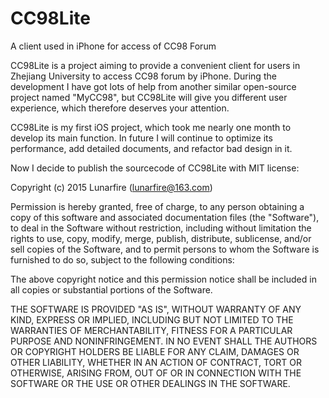 # CC98Lite
A client used in iPhone for access of CC98 Forum

CC98Lite is a project aiming to provide a convenient client for users in Zhejiang
University to access CC98 forum by iPhone. During the development I have got lots 
of help from another similar open-source project named "MyCC98", but CC98Lite will
give you different user experience, which therefore deserves your attention. 

CC98Lite is my first iOS project, which took me nearly one month to develop its 
main function. In future I will continue to optimize its performance, add detailed 
documents, and refactor bad design in it. 

Now I decide to publish the sourcecode of CC98Lite with MIT license:

Copyright (c) 2015 Lunarfire (lunarfire@163.com)

Permission is hereby granted, free of charge, to any person obtaining a copy
of this software and associated documentation files (the "Software"), to deal
in the Software without restriction, including without limitation the rights
to use, copy, modify, merge, publish, distribute, sublicense, and/or sell
copies of the Software, and to permit persons to whom the Software is
furnished to do so, subject to the following conditions:

The above copyright notice and this permission notice shall be included in
all copies or substantial portions of the Software.

THE SOFTWARE IS PROVIDED "AS IS", WITHOUT WARRANTY OF ANY KIND, EXPRESS OR
IMPLIED, INCLUDING BUT NOT LIMITED TO THE WARRANTIES OF MERCHANTABILITY,
FITNESS FOR A PARTICULAR PURPOSE AND NONINFRINGEMENT. IN NO EVENT SHALL THE
AUTHORS OR COPYRIGHT HOLDERS BE LIABLE FOR ANY CLAIM, DAMAGES OR OTHER
LIABILITY, WHETHER IN AN ACTION OF CONTRACT, TORT OR OTHERWISE, ARISING FROM,
OUT OF OR IN CONNECTION WITH THE SOFTWARE OR THE USE OR OTHER DEALINGS IN
THE SOFTWARE.
